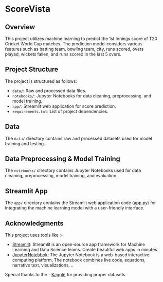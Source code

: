 # ScoreVista

## Overview

This project utilizes machine learning to predict the 1st Innings score of T20 Cricket World Cup matches. The prediction model considers various features such as batting team, bowling team, city, runs scored, overs played, wickets fallen, and runs scored in the last 5 overs.

## Project Structure

The project is structured as follows:

- `data/`: Raw and processed data files.
- `notebooks/`: Jupyter Notebooks for data cleaning, preprocessing, and model training.
- `app/`: Streamlit web application for score prediction.
- `requirements.txt`: List of project dependencies.

## Data

The `data/` directory contains raw and processed datasets used for model training and testing.

## Data Preprocessing & Model Training

The `notebooks/` directory contains Jupyter Notebooks used for data cleaning, preprocessing, model training, and evaluation.

## Streamlit App

The `app/` directory contains the Streamlit web application code (app.py) for integrating the machine learning model with a user-friendly interface.

## Acknowledgments

This project uses tools like :-

- [Streamlit](https://streamlit.io/): Streamlit is an open-source app framework for Machine Learning and Data Science teams. Create beautiful web apps in minutes.
- [JupyterNotebbok](https://jupyter.org/): The Jupyter Notebook is a web-based interactive computing platform. The notebook combines live code, equations, narrative text, visualizations, ..

Special thanks to the - [Kaggle](https://www.kaggle.com/datasets/veeralakrishna/cricsheet-a-retrosheet-for-cricket?select=t20s) for providing proper datasets.

